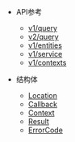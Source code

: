 * API参考

  * [v1/query](bot_v1_query.md)
  * [v2/query](bot_v2_query.md)
  * [v1/entities](bot_v1_entities.md)
  * [v1/service](bot_v1_service.md)
  * [v1/contexts](bot_v1_contexts.md)


* 结构体
  * [Location](location.md)
  * [Callback](callback.md)
  * [Context](context.md)
  * [Result](result.md)
  * [ErrorCode](ErrorCode.md)
